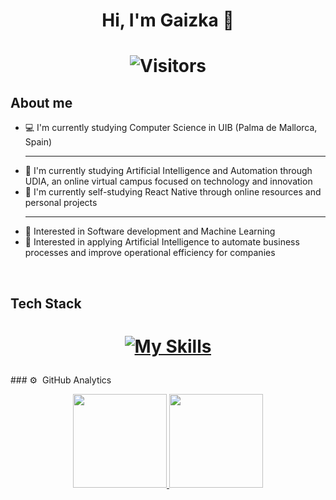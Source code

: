 <div align="center">
<h1 align="center">Hi, I'm Gaizka 👋</h1>
</div>

<h1 align="center"> 
  
  ![Visitors](https://visitor-badge.laobi.icu/badge?page_id=GaizkaM) 
</h1>

## About me

- 💻 I'm currently studying Computer Science in UIB (Palma de Mallorca, Spain) <hr>
- 🧠 I'm currently studying Artificial Intelligence and Automation through UDIA, an online virtual campus focused on technology and innovation
- 📱 I'm currently self-studying React Native through online resources and personal projects <hr>
- 🚀 Interested in Software development and Machine Learning
- 🤖 Interested in applying Artificial Intelligence to automate business processes and improve operational efficiency for companies
<br>

## Tech Stack
<h1 align="center">
  
  [![My Skills](https://skillicons.dev/icons?i=java,py,c,cpp,html,js,css,php,react,docker,fastapi,flask,git,gitlab)](https://skillicons.dev)
</h1>
### ⚙️ &nbsp;GitHub Analytics
  
<p align="center">
<a href="https://github.com/GaizkaM">
  <img height="150em" src="https://github-readme-stats-eight-theta.vercel.app/api?username=GaizkaM&show_icons=true&theme=algolia&include_all_commits=true&count_private=true"/>
  <img height="150em" src="https://github-readme-stats-eight-theta.vercel.app/api/top-langs/?username=GaizkaM&layout=compact&langs_count=8&theme=algolia"/>
</a>
</p>
